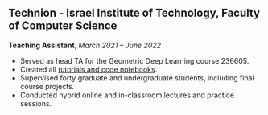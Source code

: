 ## Technion - Israel Institute of Technology, Faculty of Computer Science  
**Teaching Assistant**, *March 2021 – June 2022*  
- Served as head TA for the Geometric Deep Learning course 236605.
- Created all [tutorials and code notebooks](https://github.com/benfinkelshtein/CS-236605-Tutorials).
- Supervised forty graduate and undergraduate students, including final course projects.
- Conducted hybrid online and in-classroom lectures and practice sessions.
